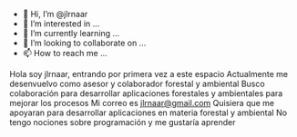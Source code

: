 - 👋 Hi, I’m @jlrnaar
- 👀 I’m interested in ...
- 🌱 I’m currently learning ...
- 💞️ I’m looking to collaborate on ...
- 📫 How to reach me ...

<!---
jlrnaar/jlrnaar is a ✨ special ✨ repository because its `README.md` (this file) appears on your GitHub profile.
You can click the Preview link to take a look at your changes.
--->
Hola soy jlrnaar, entrando por primera vez a este espacio
Actualmente me desenvuelvo como asesor y colaborador forestal y ambiental
Busco colaboración para desarrollar aplicaciones forestales y ambientales para mejorar los procesos
Mi correo es jlrnaar@gmail.com
Quisiera que me apoyaran para desarrollar aplicaciones en materia forestal y ambiental
No tengo nociones sobre programación y me gustaría aprender
